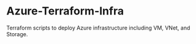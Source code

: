 # Azure-Terraform-Infra
Terraform scripts to deploy Azure infrastructure including VM, VNet, and Storage.
